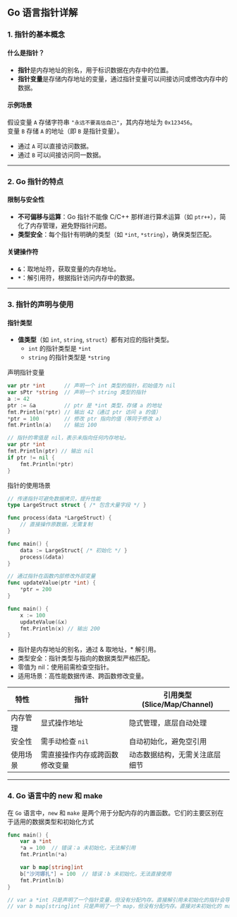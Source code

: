## Go 语言指针详解

### 1. 指针的基本概念

#### 什么是指针？
- **指针**是内存地址的别名，用于标识数据在内存中的位置。
- **指针变量**是存储内存地址的变量，通过指针变量可以间接访问或修改内存中的数据。

#### 示例场景
假设变量 `A` 存储字符串 `"永远不要高估自己"`，其内存地址为 `0x123456`。  
变量 `B` 存储 `A` 的地址（即 `B` 是指针变量）。  
- 通过 `A` 可以直接访问数据。  
- 通过 `B` 可以间接访问同一数据。

---

### 2. Go 指针的特点

#### 限制与安全性
- **不可偏移与运算**：Go 指针不能像 C/C++ 那样进行算术运算（如 `ptr++`），简化了内存管理，避免野指针问题。
- **类型安全**：每个指针有明确的类型（如 `*int`, `*string`），确保类型匹配。

#### 关键操作符
- **`&`**：取地址符，获取变量的内存地址。
- **`*`**：解引用符，根据指针访问内存中的数据。

---

### 3. 指针的声明与使用

#### 指针类型
- **值类型**（如 `int`, `string`, `struct`）都有对应的指针类型。
  - `int` 的指针类型是 `*int`
  - `string` 的指针类型是 `*string`

声明指针变量
```go
var ptr *int      // 声明一个 int 类型的指针，初始值为 nil
var sPtr *string  // 声明一个 string 类型的指针
a := 42
ptr := &a         // ptr 是 *int 类型，存储 a 的地址
fmt.Println(*ptr) // 输出 42（通过 ptr 访问 a 的值）
*ptr = 100        // 修改 ptr 指向的值（等同于修改 a）
fmt.Println(a)    // 输出 100

// 指针的零值是 nil，表示未指向任何内存地址。
var ptr *int
fmt.Println(ptr) // 输出 nil
if ptr != nil {
    fmt.Println(*ptr)
}
```

指针的使用场景
```go
// 传递指针可避免数据拷贝，提升性能
type LargeStruct struct { /* 包含大量字段 */ }

func process(data *LargeStruct) {
    // 直接操作原数据，无需复制
}

func main() {
    data := LargeStruct{ /* 初始化 */ }
    process(&data)
}

// 通过指针在函数内部修改外部变量
func updateValue(ptr *int) {
    *ptr = 200
}

func main() {
    x := 100
    updateValue(&x)
    fmt.Println(x) // 输出 200
}
```
- 指针是内存地址的别名，通过 & 取地址，* 解引用。
- 类型安全：指针类型与指向的数据类型严格匹配。
- 零值为 nil：使用前需检查空指针。
- 适用场景：高性能数据传递、跨函数修改变量。

| 特性                         | 指针                          | 引用类型 (Slice/Map/Channel)         |
|------------------------------|-------------------------------|---------------------------------------|
| 内存管理                     | 显式操作地址                  | 隐式管理，底层自动处理                |
| 安全性                       | 需手动检查 `nil`              | 自动初始化，避免空引用                |
| 使用场景                     | 需直接操作内存或跨函数修改变量 | 动态数据结构，无需关注底层细节        |

---

### 4. Go 语言中的 new 和 make
在 `Go` 语言中，`new` 和 `make` 是两个用于分配内存的内置函数。它们的主要区别在于适用的数据类型和初始化方式
```go
func main() {
    var a *int
    *a = 100  // 错误：a 未初始化，无法解引用
    fmt.Println(*a)

    var b map[string]int
    b["沙河娜扎"] = 100  // 错误：b 未初始化，无法直接使用
    fmt.Println(b)
}

// var a *int 只是声明了一个指针变量，但没有分配内存。直接解引用未初始化的指针会导致 panic。
// var b map[string]int 只是声明了一个 map，但没有分配内存。直接对未初始化的 map 赋值会导致 panic。
```
